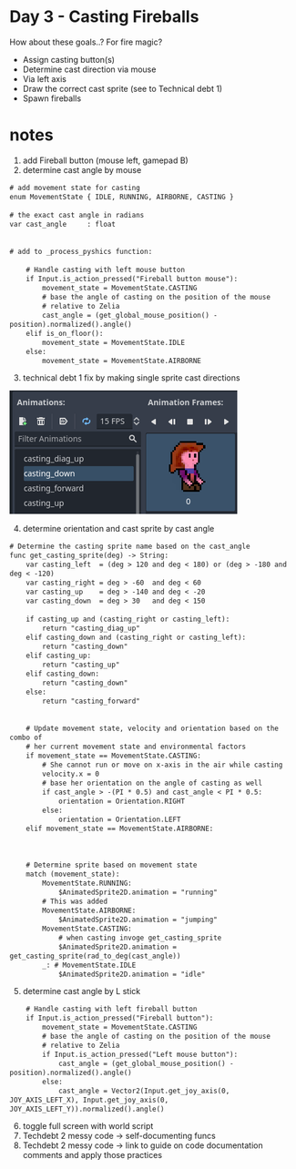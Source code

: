# Day 3 - Casting Fireballs

How about these goals..? For fire magic?

- Assign casting button(s)
- Determine cast direction via mouse
- Via left axis
- Draw the correct cast sprite (see to Technical debt 1)
- Spawn fireballs

# notes

1. add Fireball button (mouse left, gamepad B)
2. determine cast angle by mouse
```gdscript
# add movement state for casting
enum MovementState { IDLE, RUNNING, AIRBORNE, CASTING }

# the exact cast angle in radians
var cast_angle     : float


# add to _process_pyshics function:

	# Handle casting with left mouse button
	if Input.is_action_pressed("Fireball button mouse"):
		movement_state = MovementState.CASTING
		# base the angle of casting on the position of the mouse
		# relative to Zelia
		cast_angle = (get_global_mouse_position() - position).normalized().angle()
	elif is_on_floor():
		movement_state = MovementState.IDLE
	else:
		movement_state = MovementState.AIRBORNE
```
3. technical debt 1 fix by making single sprite cast directions

![techdebt 1 new sprites](screenshots/cast_direction_separate_sprites.png)

4. determine orientation and cast sprite by cast angle

```
# Determine the casting sprite name based on the cast_angle
func get_casting_sprite(deg) -> String:
	var casting_left  = (deg > 120 and deg < 180) or (deg > -180 and deg < -120)
	var casting_right = deg > -60  and deg < 60
	var casting_up    = deg > -140 and deg < -20
	var casting_down  = deg > 30   and deg < 150

	if casting_up and (casting_right or casting_left):
		return "casting_diag_up"
	elif casting_down and (casting_right or casting_left):
		return "casting_down"
	elif casting_up:
		return "casting_up"
	elif casting_down:
		return "casting_down"
	else:
		return "casting_forward"


	# Update movement state, velocity and orientation based on the combo of
	# her current movement state and environmental factors
	if movement_state == MovementState.CASTING:
		# She cannot run or move on x-axis in the air while casting
		velocity.x = 0
		# base her orientation on the angle of casting as well
		if cast_angle > -(PI * 0.5) and cast_angle < PI * 0.5:
			orientation = Orientation.RIGHT
		else:
			orientation = Orientation.LEFT
	elif movement_state == MovementState.AIRBORNE:



	# Determine sprite based on movement state
	match (movement_state):
		MovementState.RUNNING:
			$AnimatedSprite2D.animation = "running"
		# This was added
		MovementState.AIRBORNE:
			$AnimatedSprite2D.animation = "jumping"
		MovementState.CASTING:
			# when casting invoge get_casting_sprite
			$AnimatedSprite2D.animation = get_casting_sprite(rad_to_deg(cast_angle))
		_: # MovementState.IDLE
			$AnimatedSprite2D.animation = "idle"
```

5. determine cast angle by L stick

```gdscript
	# Handle casting with left fireball button
	if Input.is_action_pressed("Fireball button"):
		movement_state = MovementState.CASTING
		# base the angle of casting on the position of the mouse
		# relative to Zelia
		if Input.is_action_pressed("Left mouse button"):
			cast_angle = (get_global_mouse_position() - position).normalized().angle()
		else:
			cast_angle = Vector2(Input.get_joy_axis(0, JOY_AXIS_LEFT_X), Input.get_joy_axis(0, JOY_AXIS_LEFT_Y)).normalized().angle()
```

6. toggle full screen with world script
7. Techdebt 2 messy code -> self-documenting funcs
8. Techdebt 2 messy code -> link to guide on code documentation comments and apply those practices

